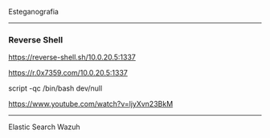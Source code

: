 Esteganografia


---
### Reverse Shell

https://reverse-shell.sh/10.0.20.5:1337

https://r.0x7359.com/10.0.20.5:1337

script -qc /bin/bash dev/null

https://www.youtube.com/watch?v=ljyXvn23BkM

---
Elastic Search
Wazuh